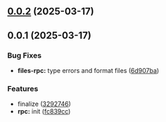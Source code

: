 

## [0.0.2](https://github.com/atls/services/compare/@atls/files-rpc-client-module@0.0.1...@atls/files-rpc-client-module@0.0.2) (2025-03-17)






## 0.0.1 (2025-03-17)

### Bug Fixes

- **files-rpc:** type errors and format files ([6d907ba](https://github.com/atls/services/commit/6d907ba87b02fb0fbf08fe04ed0b903ee744038e))

### Features

- finalize ([3292746](https://github.com/atls/services/commit/32927464bf761fdc1f7cbc61b106def6fc18a542))
- **rpc:** init ([fc839cc](https://github.com/atls/services/commit/fc839cc7635215d76153efb53ba747936cffbd4f))
